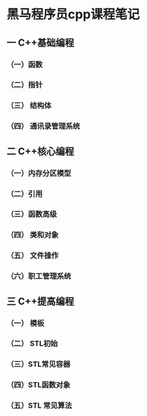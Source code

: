 # 黑马程序员cpp课程笔记

##  一 C++基础编程

### （一）函数

### （二）指针

### （三） 结构体

### （四） 通讯录管理系统

## 二 C++核心编程

### （一）内存分区模型

### （二）引用

### （三）函数高级

### （四） 类和对象

### （五） 文件操作

### （六）职工管理系统



## 三 C++提高编程

### （一） 模板

### （二） STL初始

### （三）STL常见容器

### （四）STL函数对象

### （五）STL 常见算法



